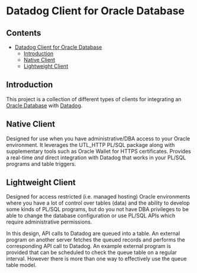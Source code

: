 # Datadog Client for Oracle Database

## Contents <!-- omit in toc -->

- [Datadog Client for Oracle Database](#datadog-client-for-oracle-database)
  - [Introduction](#introduction)
  - [Native Client](#native-client)
  - [Lightweight Client](#lightweight-client)

## Introduction

This project is a collection of different types of clients for integrating an [Oracle Database](https://www.oracle.com/database/) with [Datadog](https://www.datadoghq.com).

## Native Client

Designed for use when you have administrative/DBA access to your Oracle environment. It leverages the UTL_HTTP PL/SQL package along with supplementary tools such as Oracle Wallet for HTTPS certificates. Provides a real-time _and_ direct integration with Datadog that works in your PL/SQL programs and table triggers.

## Lightweight Client

Designed for access restricted (i.e. managed hosting) Oracle environments where you have a lot of control over tables (data) and the ability to develop some kinds of PL/SQL programs, but do you not have DBA privileges to be able to change the database configuration or use PL/SQL APIs which require administrative permissions.

In this design, API calls to Datadog are queued into a table. An external program on another server fetches the queued records and performs the corresponding API call to Datadog. An example external program is provided that can be scheduled to check the queue table on a regular interval. However there is more than one way to effectively use the queue table model.